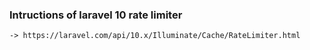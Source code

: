 ### Intructions of laravel 10 rate limiter
    -> https://laravel.com/api/10.x/Illuminate/Cache/RateLimiter.html
